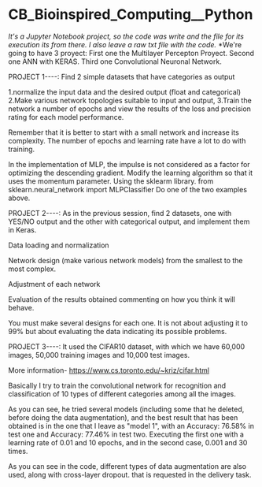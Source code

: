 # CB_Bioinspired_Computing__Python

*It's a Jupyter Notebook project, so the code was write and the file for its execution its from there. I also leave a raw txt file with the code.*
*We're going to have 3 proyect: 
First one the Multilayer Percepton Proyect. 
Second one ANN with KERAS.
Third one Convolutional Neuronal Network.

PROJECT 1----:
Find 2 simple datasets that have categories as output

1.normalize the input data and the desired output (float and categorical)
2.Make various network topologies suitable to input and output,
3.Train the network a number of epochs and view the results of the loss and precision rating for each model performance.

Remember that it is better to start with a small network and increase its complexity.
The number of epochs and learning rate have a lot to do with training.

In the implementation of MLP, the impulse is not considered as a factor for optimizing the descending gradient.
Modify the learning algorithm so that it uses the momentum parameter.
Using the sklearm library. from sklearn.neural_network import MLPClassifier
Do one of the two examples above.


PROJECT 2----:
As in the previous session, find 2 datasets, one with YES/NO output and the other with categorical output, and implement them in Keras.

Data loading and normalization

Network design (make various network models) from the smallest to the most complex.

Adjustment of each network

Evaluation of the results obtained commenting on how you think it will behave.

You must make several designs for each one. It is not about adjusting it to 99% but about evaluating the data indicating its possible problems.


PROJECT 3----:
It used the CIFAR10 dataset, with which we have 60,000 images, 50,000 training images and 10,000 test images.

More information- https://www.cs.toronto.edu/~kriz/cifar.html

Basically I try to train the convolutional network for recognition and classification
of 10 types of different categories among all the images.

As you can see, he tried several models (including some that he deleted, before doing the data augmentation),
and the best result that has been obtained is in the one that I leave as "model 1", with an Accuracy: 76.58% in test one and
Accuracy: 77.46% in test two. Executing the first one with a learning rate of 0.01 and 10 epochs, and in the second case, 0.001
and 30 times.

As you can see in the code, different types of data augmentation are also used, along with cross-layer dropout.
that is requested in the delivery task.

